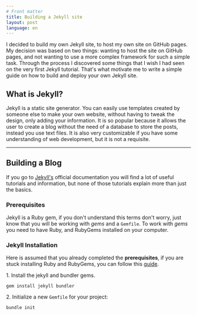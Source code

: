 ```yaml
---
# Front matter
title: Building a Jekyll site
layout: post
language: en
---
```


I decided to build my own Jekyll site, to host my own site on GitHub pages. My decision
was based on two things: wanting to host the site on GitHub pages, and not wanting to use
a more complex framework for such a simple task. Through the process I discovered some
things that I wish I had seen on the very first Jekyll tutorial. That's what motivate me
to write a simple guide on how to build and deploy your own Jekyll site.

## What is Jekyll?

Jekyll is a static site generator. You can easily use templates created by someone else to
make your own website, without having to tweak the design, only adding your information.
It is so popular because it allows the user to create a blog without the need of a
database to store the posts, instead you use text files. It is also very customizable if
you have some understanding of web development, but it is not a requisite.

---

## Building a Blog

If you go to <a href="https://jekyllrb.com/">Jekyll's</a> official documentation you will
find a lot of useful tutorials and information, but none of those tutorials explain more
than just the basics.

### Prerequisites

Jekyll is a Ruby gem, if you don't understand this terms don't worry, just know that you
will be working with *gems* and a `Gemfile`. To work with *gems* you need to have Ruby,
and RubyGems installed on your computer.

### Jekyll Installation

Here is assumed that you already completed the **prerequisites**, if you are stuck
installing Ruby and RubyGems, you can follow this <a href="#">guide</a>.

1\. Install the jekyll and bundler gems.

```
gem install jekyll bundler
```

2\. Initialize a new `Gemfile` for your project:

```
bundle init
```
